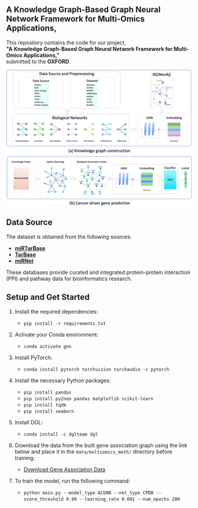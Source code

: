 ## A Knowledge Graph-Based Graph Neural Network Framework for Multi-Omics Applications,

This repository contains the code for our project,  
**"A Knowledge Graph-Based Graph Neural Network Framework for Multi-Omics Applications,"**  
submitted to the **OXFORD**.  


![Alt text](images/__overview_framework.png)


## Data Source

The dataset is obtained from the following sources:

- **[miRTarBase](https://mirtarbase.cuhk.edu.cn/~miRTarBase/miRTarBase_2025/index.php)**  
- **[TarBase](https://dianalab.e-ce.uth.gr/tarbasev9/downloads)**  
- **[miRNet](https://www.mirnet.ca/)**  

These databases provide curated and integrated protein-protein interaction (PPI) and pathway data for bioinformatics research.


## Setup and Get Started

1. Install the required dependencies:
   - `pip install -r requirements.txt`

2. Activate your Conda environment:
   - `conda activate gnn`

3. Install PyTorch:
   - `conda install pytorch torchvision torchaudio -c pytorch`

4. Install the necessary Python packages:
   - `pip install pandas`
   - `pip install py2neo pandas matplotlib scikit-learn`
   - `pip install tqdm`
   - `pip install seaborn`

5. Install DGL:
   - `conda install -c dglteam dgl`

6. Download the data from the built gene association graph using the link below and place it in the `data/multiomics_meth/` directory before training:
   - [Download Gene Association Data](https://drive.google.com/file/d/1l7mbTn2Nxsbc7LLLJzsT8y02scD23aWo/view?usp=sharing)

7. To train the model, run the following command:
   - `python main.py --model_type ACGNN --net_type CPDB --score_threshold 0.99 --learning_rate 0.001 --num_epochs 200`

